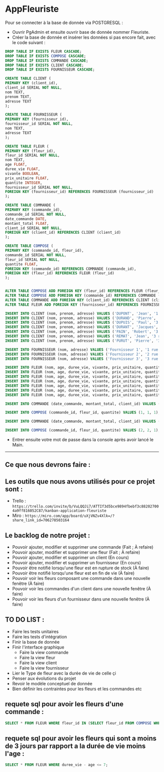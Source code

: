 # AppFleuriste

Pour se connecter à la base de donnée via POSTGRESQL :

- Ouvrir PgAdmin et ensuite ouvrir base de donnée nommer Fleuriste.
- Créer la base de donnée et insérer les données si pas encore fait, avec le code suivant :
```sql
DROP TABLE IF EXISTS FLEUR CASCADE;
DROP TABLE IF EXISTS COMPOSE CASCADE;
DROP TABLE IF EXISTS COMMANDE CASCADE;
DROP TABLE IF EXISTS CLIENT CASCADE;
DROP TABLE IF EXISTS FOURNISSEUR CASCADE;

CREATE TABLE CLIENT (
PRIMARY KEY (client_id),
client_id SERIAL NOT NULL,
nom TEXT,
prenom TEXT,
adresse TEXT
);

CREATE TABLE FOURNISSEUR (
PRIMARY KEY (fournisseur_id),
fournisseur_id SERIAL NOT NULL,
nom TEXT,
adresse TEXT
);

CREATE TABLE FLEUR (
PRIMARY KEY (fleur_id),
fleur_id SERIAL NOT NULL,
nom TEXT,
age FLOAT,
duree_vie FLOAT,
vivante BOOLEAN,
prix_unitaire FLOAT,
quantite INTEGER,
fournisseur_id SERIAL NOT NULL,
FOREIGN KEY (fournisseur_id) REFERENCES FOURNISSEUR (fournisseur_id)
);

CREATE TABLE COMMANDE (
PRIMARY KEY (commande_id),
commande_id SERIAL NOT NULL,
date_commande DATE,
montant_total FLOAT,
client_id SERIAL NOT NULL,
FOREIGN KEY (client_id) REFERENCES CLIENT (client_id)
);

CREATE TABLE COMPOSE (
PRIMARY KEY (commande_id, fleur_id),
commande_id SERIAL NOT NULL,
fleur_id SERIAL NOT NULL,
quantite FLOAT,
FOREIGN KEY (commande_id) REFERENCES COMMANDE (commande_id),
FOREIGN KEY (fleur_id) REFERENCES FLEUR (fleur_id)
);


ALTER TABLE COMPOSE ADD FOREIGN KEY (fleur_id) REFERENCES FLEUR (fleur_id);
ALTER TABLE COMPOSE ADD FOREIGN KEY (commande_id) REFERENCES COMMANDE (commande_id);
ALTER TABLE COMMANDE ADD FOREIGN KEY (client_id) REFERENCES CLIENT (client_id);
ALTER TABLE FLEUR ADD FOREIGN KEY (fournisseur_id) REFERENCES FOURNISSEUR (fournisseur_id);

INSERT INTO CLIENT (nom, prenom, adresse) VALUES ('DUPONT', 'Jean', '1 rue de la Paix');
INSERT INTO CLIENT (nom, prenom, adresse) VALUES ('DURAND', 'Pierre', '2 rue de la Paix');
INSERT INTO CLIENT (nom, prenom, adresse) VALUES ('DUPUIS', 'Paul', '3 rue de la Paix');
INSERT INTO CLIENT (nom, prenom, adresse) VALUES ('DURANT', 'Jacques', '4 rue de la Paix');
INSERT INTO CLIENT (nom, prenom, adresse) VALUES ('PAIN', 'Robert', '3 rue de la Gloire');
INSERT INTO CLIENT (nom, prenom, adresse) VALUES ('REMAT', 'Jean', '3 rue de la Gloire');
INSERT INTO CLIENT (nom, prenom, adresse) VALUES ('PURUT', 'Pierre', '3 rue de la Gloire');

INSERT INTO FOURNISSEUR (nom, adresse) VALUES ('Fournisseur 1', '1 rue de la Paix');
INSERT INTO FOURNISSEUR (nom, adresse) VALUES ('Fournisseur 2', '2 rue de la Paix');
INSERT INTO FOURNISSEUR (nom, adresse) VALUES ('Fournisseur 3', '3 rue de la Paix');

INSERT INTO FLEUR (nom, age, duree_vie, vivante, prix_unitaire, quantite, fournisseur_id) VALUES ('Rose', 3, 5, TRUE, 1, 10, 1);
INSERT INTO FLEUR (nom, age, duree_vie, vivante, prix_unitaire, quantite, fournisseur_id) VALUES ('Tulipe', 1, 2, TRUE, 1, 10, 2);
INSERT INTO FLEUR (nom, age, duree_vie, vivante, prix_unitaire, quantite, fournisseur_id) VALUES ('Lys', 10, 20, TRUE, 1, 5, 3);
INSERT INTO FLEUR (nom, age, duree_vie, vivante, prix_unitaire, quantite, fournisseur_id) VALUES ('Orchidée', 13, 15, TRUE, 1, 5, 1);
INSERT INTO FLEUR (nom, age, duree_vie, vivante, prix_unitaire, quantite, fournisseur_id) VALUES ('Muguet', 10, 15, TRUE, 1, 15, 2);
INSERT INTO FLEUR (nom, age, duree_vie, vivante, prix_unitaire, quantite, fournisseur_id) VALUES ('Pâquerette', 1, 20, TRUE, 1, 3, 3);
INSERT INTO FLEUR (nom, age, duree_vie, vivante, prix_unitaire, quantite, fournisseur_id) VALUES ('Pivoine', 1, 20, TRUE, 1, 5, 1);

INSERT INTO COMMANDE (date_commande, montant_total, client_id) VALUES ('2018-01-01', 1, 1);

INSERT INTO COMPOSE (commande_id, fleur_id, quantite) VALUES (1, 1, 1);

INSERT INTO COMMANDE (date_commande, montant_total, client_id) VALUES ('2018-01-01', 1, 2);

INSERT INTO COMPOSE (commande_id, fleur_id, quantite) VALUES (2, 2, 1);
```
- Entrer ensuite votre mot de passe dans la console après avoir lancé le Main.

---

Ce que nous devrons faire :
-

Les outils que nous avons utilisés pour ce projet sont :
-
- Trello : ```https://trello.com/invite/b/VuLQQJi7/ATTIf3d5bce9894fbebf3c882027004a9ff816052C87/kanban-application-fleuriste```
- Miro : ```https://miro.com/app/board/uXjVNZv4Xlk=/?share_link_id=706278503164```


Le backlog de notre projet :
-
- Pouvoir ajouter, modifier et supprimer une commande (Fait ; À refaire)
- Pouvoir ajouter, modifier et supprimer une fleur (Fait ; À refaire)
- Pouvoir ajouter, modifier et supprimer un client (En cours)
- Pouvoir ajouter, modifier et supprimer un fournisseur (En cours)
- Pouvoir être notifié lorsqu'une fleur est en rupture de stock (À faire)
- Pouvoir être notifié lorsqu'une fleur est en fin de vie (À faire)
- Pouvoir voir les fleurs composant une commande dans une nouvelle fenêtre (À faire) 
- Pouvoir voir les commandes d'un client dans une nouvelle fenêtre (À faire)
- Pouvoir voir les fleurs d'un fournisseur dans une nouvelle fenêtre (À faire)

TO DO LIST :
- 
- Faire les tests unitaires
- Faire les tests d'intégration
- Finir la base de donnée
- Finir l'interface graphique
  - Faire la view commande
  - Faire la view fleur
  - Faire la view client
  - Faire la view fournisseur
- Lier le Type de fleur avec la durée de vie de celle çi
- Penser aux évolutions du projet
- Revoir le modèle conceptuel de donnée
- Bien définir les contraintes pour les fleurs et les commandes etc

 
requete sql pour avoir les fleurs d'une commande :
-
```sql
SELECT * FROM FLEUR WHERE fleur_id IN (SELECT fleur_id FROM COMPOSE WHERE commande_id = 1);
```

requete sql pour avoir les fleurs qui sont a moins de 3 jours par rapport a la durée de vie moins l'age :
-
```sql
SELECT * FROM FLEUR WHERE duree_vie - age <= 7;
```

